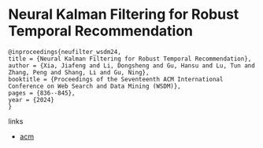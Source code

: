 # Neural Kalman Filtering for Robust Temporal Recommendation

```
@inproceedings{neufilter_wsdm24,
title = {Neural Kalman Filtering for Robust Temporal Recommendation},
author = {Xia, Jiafeng and Li, Dongsheng and Gu, Hansu and Lu, Tun and Zhang, Peng and Shang, Li and Gu, Ning},
booktitle = {Proceedings of the Seventeenth ACM International Conference on Web Search and Data Mining (WSDM)},
pages = {836--845},
year = {2024}
}
```

links
- [acm](https://dl.acm.org/doi/10.1145/3616855.3635837)
